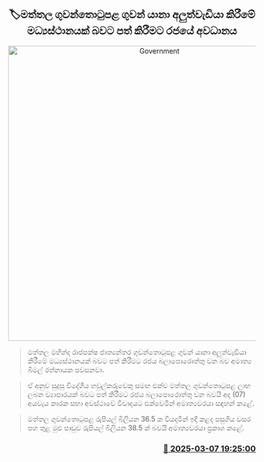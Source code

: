 <p align='center'><b><h2 align='center' title='Government's focus on converting Mattala Airport into an aircraft repair center'>🏷මත්තල ගුවන්තොටුපළ ගුවන් යානා අලුත්වැඩියා කිරීමේ මධ්‍යස්ථානයක් බවට පත් කිරීමට රජයේ අවධානය</h2></b></p>
<p align='center'><img src='https://helakuru.sgp1.cdn.digitaloceanspaces.com/esana/images/lib/mattala-airport.jpg' width='600' alt='Government's focus on converting Mattala Airport into an aircraft repair center'></p>

> මත්තල මහින්ද රාජපක්ෂ ජාත්‍යන්තර ගුවන්තොටුපළ ගුවන් යානා අලුත්වැඩියා කිරීමේ මධ්‍යස්ථානයක් බවට පත් කිරීමට රජය බලාපොරොත්තු වන බව අමාත්‍ය බිමල් රත්නායක පවසනවා.

> ඒ අනුව සුදුසු විදේශීය හවුල්කරුවෙකු සමඟ එක්ව මත්තල ගුවන්තොටුපළ ලාභ ලබන ව්‍යාපාරයක් බවට පත් කිරීමට රජය බලාපොරොත්තු වන බවයි අද (07) අයවැය කාරක සභා අවස්ථාවේ විවාදයට එක්වෙමින් අමාත්‍යවරයා සඳහන් කළේ.

> මත්තල ගුවන්තොටුපළ රුපියල් බිලියන 36.5 ක වියදමින් ඉදි කළද පසුගිය වසර පහ තුළ මුළු පාඩුව රුපියල් බිලියන 38.5 ක් බවයි අමාත්‍යවරයා ප්‍රකාශ කළේ.



<h3 align='right'><a href='https://www.helakuru.lk/esana/p/108144/'>📅 2025-03-07 19:25:00</a></h3>
